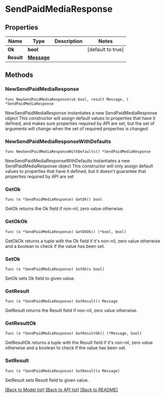 # SendPaidMediaResponse

## Properties

Name | Type | Description | Notes
------------ | ------------- | ------------- | -------------
**Ok** | **bool** |  | [default to true]
**Result** | [**Message**](Message.md) |  | 

## Methods

### NewSendPaidMediaResponse

`func NewSendPaidMediaResponse(ok bool, result Message, ) *SendPaidMediaResponse`

NewSendPaidMediaResponse instantiates a new SendPaidMediaResponse object
This constructor will assign default values to properties that have it defined,
and makes sure properties required by API are set, but the set of arguments
will change when the set of required properties is changed

### NewSendPaidMediaResponseWithDefaults

`func NewSendPaidMediaResponseWithDefaults() *SendPaidMediaResponse`

NewSendPaidMediaResponseWithDefaults instantiates a new SendPaidMediaResponse object
This constructor will only assign default values to properties that have it defined,
but it doesn't guarantee that properties required by API are set

### GetOk

`func (o *SendPaidMediaResponse) GetOk() bool`

GetOk returns the Ok field if non-nil, zero value otherwise.

### GetOkOk

`func (o *SendPaidMediaResponse) GetOkOk() (*bool, bool)`

GetOkOk returns a tuple with the Ok field if it's non-nil, zero value otherwise
and a boolean to check if the value has been set.

### SetOk

`func (o *SendPaidMediaResponse) SetOk(v bool)`

SetOk sets Ok field to given value.


### GetResult

`func (o *SendPaidMediaResponse) GetResult() Message`

GetResult returns the Result field if non-nil, zero value otherwise.

### GetResultOk

`func (o *SendPaidMediaResponse) GetResultOk() (*Message, bool)`

GetResultOk returns a tuple with the Result field if it's non-nil, zero value otherwise
and a boolean to check if the value has been set.

### SetResult

`func (o *SendPaidMediaResponse) SetResult(v Message)`

SetResult sets Result field to given value.



[[Back to Model list]](../README.md#documentation-for-models) [[Back to API list]](../README.md#documentation-for-api-endpoints) [[Back to README]](../README.md)


